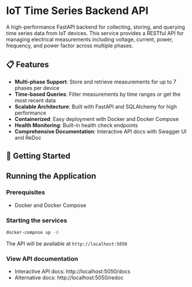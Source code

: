 # IoT Time Series Backend API

A high-performance FastAPI backend for collecting, storing, and querying time series data from IoT devices. This service provides a RESTful API for managing electrical measurements including voltage, current, power, frequency, and power factor across multiple phases.

## 📋 Features

- **Multi-phase Support**: Store and retrieve measurements for up to 7 phases per device
- **Time-based Queries**: Filter measurements by time ranges or get the most recent data
- **Scalable Architecture**: Built with FastAPI and SQLAlchemy for high performance
- **Containerized**: Easy deployment with Docker and Docker Compose
- **Health Monitoring**: Built-in health check endpoints
- **Comprehensive Documentation**: Interactive API docs with Swagger UI and ReDoc

## 🚀 Getting Started
## Running the Application

### Prerequisites
- Docker and Docker Compose

### Starting the services
```bash
docker-compose up -d
```

The API will be available at `http://localhost:5050`

### View API documentation
- Interactive API docs: http://localhost:5050/docs
- Alternative docs: http://localhost:5050/redoc
